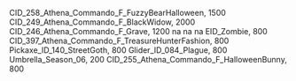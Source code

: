 CID_258_Athena_Commando_F_FuzzyBearHalloween, 1500
CID_249_Athena_Commando_F_BlackWidow, 2000
CID_246_Athena_Commando_F_Grave, 1200
na
na
na
EID_Zombie, 800
CID_397_Athena_Commando_F_TreasureHunterFashion, 800
Pickaxe_ID_140_StreetGoth, 800
Glider_ID_084_Plague, 800
Umbrella_Season_06, 200
CID_255_Athena_Commando_F_HalloweenBunny, 800
